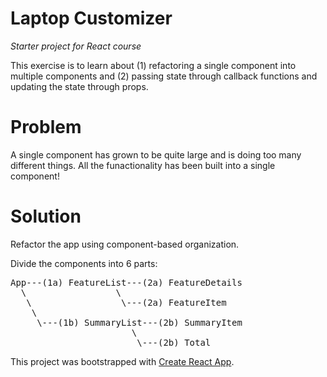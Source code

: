 # Laptop Customizer
_Starter project for React course_

This exercise is to learn about (1) refactoring a single component into multiple components and (2) passing state through callback functions and updating the state through props.

# Problem
A single component has grown to be quite large and is doing too many different things. All the funactionality has been built into a single component!

# Solution
Refactor the app using component-based organization.

Divide the components into 6 parts:

<pre>
App---(1a) FeatureList---(2a) FeatureDetails
  \                 \
   \                 \---(2a) FeatureItem
    \
     \---(1b) SummaryList---(2b) SummaryItem
                       \
                        \---(2b) Total
</pre>

This project was bootstrapped with [Create React App](https://github.com/facebook/create-react-app).
